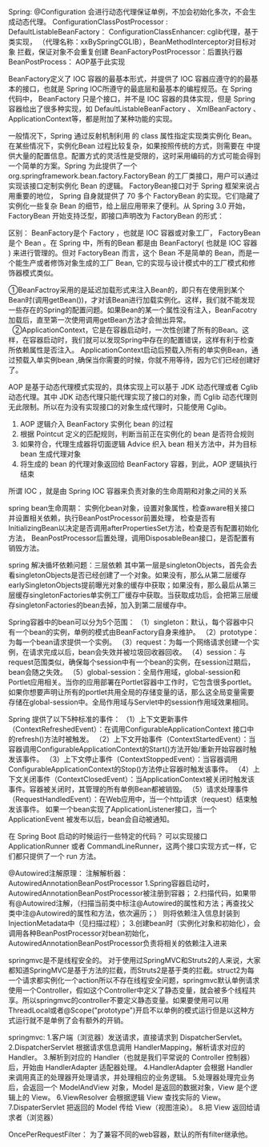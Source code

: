 Spring:
@Configuration 会进行动态代理保证单例，不加会初始化多次，不会生成动态代理。
 ConfigurationClassPostProcessor : 
 DefaultListableBeanFactory：
 ConfigurationClassEnhancer: cglib代理，基于类实现， （代理名称：xxBySpringCGLIB），BeanMethodInterceptor对目标对象 拦截，保证对象不会重复创建
 BeanFactoryPostProcessor：后置执行器
 BeanPostProcess： AOP基于此实现

BeanFactory定义了 IOC 容器的最基本形式，并提供了 IOC 容器应遵守的的最基本的接口，也就是 Spring IOC所遵守的最底层和最基本的编程规范。在  Spring 代码中， BeanFactory 只是个接口，并不是 IOC 容器的具体实现，但是 Spring 容器给出了很多种实现，如 DefaultListableBeanFactory 、 XmlBeanFactory 、 ApplicationContext等，都是附加了某种功能的实现。

一般情况下，Spring 通过反射机制利用 <bean> 的 class 属性指定实现类实例化 Bean。在某些情况下，实例化Bean 过程比较复杂，如果按照传统的方式，则需要在 <bean> 中提供大量的配置信息。配置方式的灵活性是受限的，这时采用编码的方式可能会得到一个简单的方案。Spring 为此提供了一个org.springframework.bean.factory.FactoryBean 的工厂类接口，用户可以通过实现该接口定制实例化 Bean 的逻辑。
FactoryBean接口对于 Spring 框架来说占用重要的地位， Spring 自身就提供了 70 多个 FactoryBean 的实现。它们隐藏了实例化一些复杂 Bean 的细节，给上层应用带来了便利。从 Spring 3.0 开始， FactoryBean 开始支持泛型，即接口声明改为 FactoryBean<T> 的形式：

区别：
BeanFactory是个 Factory ，也就是 IOC 容器或对象工厂， FactoryBean 是个 Bean 。在 Spring 中，所有的Bean 都是由 BeanFactory( 也就是 IOC 容器 ) 来进行管理的。但对 FactoryBean 而言，这个 Bean 不是简单的 Bean，而是一个能生产或者修饰对象生成的工厂 Bean, 它的实现与设计模式中的工厂模式和修饰器模式类似。


  ①BeanFactroy采用的是延迟加载形式来注入Bean的，即只有在使用到某个Bean时(调用getBean())，才对该Bean进行加载实例化。这样，我们就不能发现一些存在的Spring的配置问题。如果Bean的某一个属性没有注入，BeanFacotry加载后，直至第一次使用调用getBean方法才会抛出异常。
  ②ApplicationContext，它是在容器启动时，一次性创建了所有的Bean。这样，在容器启动时，我们就可以发现Spring中存在的配置错误，这样有利于检查所依赖属性是否注入。 ApplicationContext启动后预载入所有的单实例Bean，通过预载入单实例bean ,确保当你需要的时候，你就不用等待，因为它们已经创建好了。




AOP 是基于动态代理模式实现的，具体实现上可以基于 JDK 动态代理或者 Cglib 动态代理。其中 JDK 动态代理只能代理实现了接口的对象，而 Cglib 动态代理则无此限制。所以在为没有实现接口的对象生成代理时，只能使用 Cglib。
1. AOP 逻辑介入 BeanFactory 实例化 bean 的过程
2. 根据 Pointcut 定义的匹配规则，判断当前正在实例化的 bean 是否符合规则
3. 如果符合，代理生成器将切面逻辑 Advice 织入 bean 相关方法中，并为目标 bean 生成代理对象
4. 将生成的 bean 的代理对象返回给 BeanFactory 容器，到此，AOP 逻辑执行结束


所谓 IOC ，就是由 Spring IOC 容器来负责对象的生命周期和对象之间的关系

spring bean生命周期：
实例化bean对象，设置对象属性，检查aware相关接口并设置相关依赖，执行BeanPostProcessor前置处理，
检查是否有InitializingBean以决定是否调用afterPropertiesSet方法，检查是否有配置初始化方法，
BeanPostProcessor后置处理，调用DisposableBean接口，是否配置有销毁方法。


spring 解决循坏依赖问题：三层依赖
其中第一层是singletonObjects，首先会去看singletonObjects是否已经创建了一个对象。如果没有，那么从第二层缓存earlySingletonObjects提前曝光对象的缓存中获取；如果没有，那么最后从第三层缓存singletonFactories单实例工厂缓存中获取。当获取成功后，会把第三层缓存singletonFactories的bean去掉，加入到第二层缓存中。


Spring容器中的bean可以分为5个范围：
（1）singleton：默认，每个容器中只有一个bean的实例，单例的模式由BeanFactory自身来维护。
（2）prototype：为每一个bean请求提供一个实例。
（3）request：为每一个网络请求创建一个实例，在请求完成以后，bean会失效并被垃圾回收器回收。
（4）session：与request范围类似，确保每个session中有一个bean的实例，在session过期后，bean会随之失效。
（5）global-session：全局作用域，global-session和Portlet应用相关。当你的应用部署在Portlet容器中工作时，它包含很多portlet。如果你想要声明让所有的portlet共用全局的存储变量的话，那么这全局变量需要存储在global-session中。全局作用域与Servlet中的session作用域效果相同。

Spring 提供了以下5种标准的事件：
（1）上下文更新事件（ContextRefreshedEvent）：在调用ConfigurableApplicationContext 接口中的refresh()方法时被触发。
（2）上下文开始事件（ContextStartedEvent）：当容器调用ConfigurableApplicationContext的Start()方法开始/重新开始容器时触发该事件。
（3）上下文停止事件（ContextStoppedEvent）：当容器调用ConfigurableApplicationContext的Stop()方法停止容器时触发该事件。
（4）上下文关闭事件（ContextClosedEvent）：当ApplicationContext被关闭时触发该事件。容器被关闭时，其管理的所有单例Bean都被销毁。
（5）请求处理事件（RequestHandledEvent）：在Web应用中，当一个http请求（request）结束触发该事件。
  如果一个bean实现了ApplicationListener接口，当一个ApplicationEvent 被发布以后，bean会自动被通知。

在 Spring Boot 启动的时候运行一些特定的代码？
  可以实现接口 ApplicationRunner 或者 CommandLineRunner，这两个接口实现方式一样，它们都只提供了一个 run 方法。

@Autowired注解原理：
  注解解析器：AutowiredAnnotationBeanPostProcessor
  1.Spring容器启动时，AutowiredAnnotationBeanPostProcessor被注册到容器；
  2.扫描代码，如果带有@Autowired注解，（扫描当前类中标注@Autowired的属性和方法；再查找父类中注@Autowired的属性和方法，依次遍历；）
    则将依赖注入信息封装到InjectionMetadata中（见扫描过程）；
  3.创建bean时（实例化对象和初始化），会调用各种BeanPostProcessor对bean初始化，AutowiredAnnotationBeanPostProcessor负责将相关的依赖注入进来


springmvc是不是线程安全的。
  对于使用过SpringMVC和Struts2的人来说，大家都知道SpringMVC是基于方法的拦截，而Struts2是基于类的拦截。struct2为每一个请求都实例化一个action所以不存在线程安全问题，springmvc默认单例请求使用一个Controller，假如这个Controller中定义了静态变量，就会被多个线程共享。所以springmvc的controller不要定义静态变量。如果要使用可以用ThreadLocal或者@Scope("prototype")开启不以单例的模式运行但是以这种方式运行就不是单例了会有额外的开销。



springmvc:
1.客户端（浏览器）发送请求，直接请求到 DispatcherServlet。
2.DispatcherServlet 根据请求信息调用 HandlerMapping，解析请求对应的 Handler。
3.解析到对应的 Handler（也就是我们平常说的 Controller 控制器）后，开始由 HandlerAdapter 适配器处理。
4.HandlerAdapter 会根据 Handler 来调用真正的处理器开处理请求，并处理相应的业务逻辑。
5.处理器处理完业务后，会返回一个 ModelAndView 对象，Model 是返回的数据对象，View 是个逻辑上的 View。
6.ViewResolver 会根据逻辑 View 查找实际的 View。
7.DispaterServlet 把返回的 Model 传给 View（视图渲染）。
8.把 View 返回给请求者（浏览器）

OncePerRequestFilter： 为了兼容不同的web容器，默认的所有filter继承他。

